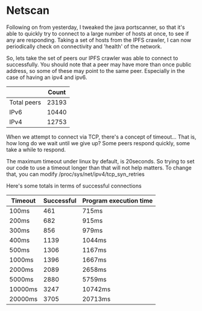 # Netscan

Following on from yesterday, I tweaked the java portscanner, so that it's able to quickly try to connect to a large number of hosts at once, to see if any are responding.
Taking a set of hosts from the IPFS crawler, I can now periodically check on connectivity and 'health' of the network.

So, lets take the set of peers our IPFS crawler was able to connect to successfully. You should note that a peer may have more than once public address,
so some of these may point to the same peer. Especially in the case of having an ipv4 and ipv6.

|                 | Count |
| --------------- | ----- |
| Total peers     | 23193 |
| IPv6            | 10440 |
| IPv4            | 12753 |

When we attempt to connect via TCP, there's a concept of timeout... That is, how long do we wait until we give up?
Some peers respond quickly, some take a while to respond.

The maximum timeout under linux by default, is 20seconds. So trying to set our code to use a timeout longer than that will not help matters.
To change that, you can modify /proc/sys/net/ipv4/tcp_syn_retries

Here's some totals in terms of successful connections

| Timeout        | Successful | Program execution time |
| -------------- | ---------- | ---------------------- |
|          100ms |        461 |                  715ms |
|          200ms |        682 |                  915ms |
|          300ms |        856 |                  979ms |
|          400ms |       1139 |                 1044ms |
|          500ms |       1306 |                 1167ms |
|         1000ms |       1396 |                 1667ms |
|         2000ms |       2089 |                 2658ms |
|         5000ms |       2880 |                 5759ms |
|        10000ms |       3247 |                10742ms |
|        20000ms |       3705 |                20713ms |
